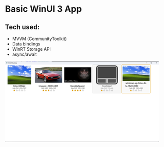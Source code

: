 # Basic WinUI 3 App
## Tech used:
- MVVM (CommunityToolkit)
- Data bindings
- WinRT Storage API
- async/await

![Album app preview](../Docs/Images/WTT.AlbumApp.png)
